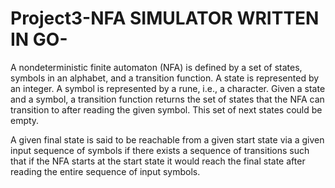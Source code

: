 # Project3-NFA SIMULATOR WRITTEN IN GO-
A nondeterministic finite automaton (NFA) is defined by a set of states, symbols in an
alphabet, and a transition function. A state is represented by an integer. A symbol is
represented by a rune, i.e., a character. Given a state and a symbol, a transition function
returns the set of states that the NFA can transition to after reading the given symbol. This
set of next states could be empty.


A given final state is said to be reachable from a given start state via a given input
sequence of symbols if there exists a sequence of transitions such that if the NFA starts
at the start state it would reach the final state after reading the entire sequence of input
symbols.
